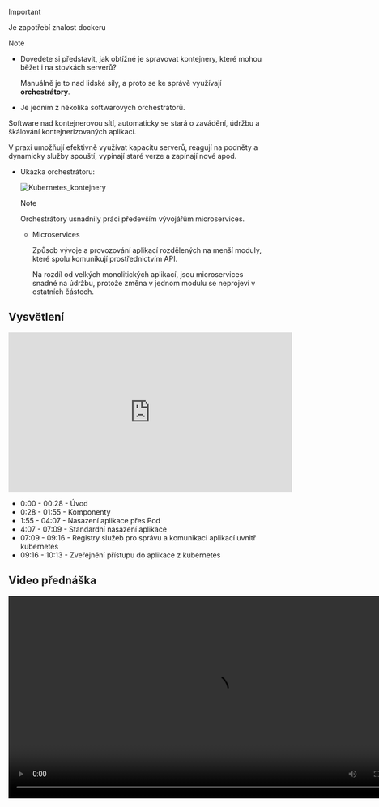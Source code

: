 > [!IMPORTANT]
> Je zapotřebí znalost dockeru

> [!NOTE]
> - Dovedete si představit, jak obtížné je spravovat kontejnery, které mohou běžet i na stovkách serverů? 
>
> 	Manuálně je to nad lidské síly, a proto se ke správě využívají **orchestrátory**.
> 
> - Je jedním z několika softwarových orchestrátorů. 

Software nad kontejnerovou sítí, automaticky se stará o zavádění, údržbu a škálování kontejnerizovaných aplikací.

V praxi umožňují efektivně využívat kapacitu serverů, reagují na podněty a dynamicky služby spouští, vypínají staré verze a zapínají nové apod. 

- Ukázka orchestrátoru:

	<img src="https://www.master.cz/mydata/myuploads/2020/08/kontejnery2.png" alt="Kubernetes_kontejnery"/>

    > [!NOTE]
    > Orchestrátory usnadnily práci především vývojářům microservices.

    - Microservices 
    
      Způsob vývoje a provozování aplikací rozdělených na menší moduly, které spolu komunikují prostřednictvím API. 
    
      Na rozdíl od velkých monolitických aplikací, jsou microservices snadné na údržbu, protože změna v jednom modulu se neprojeví v ostatních částech.

## Vysvětlení

<iframe width="560" height="315" src="https://www.youtube.com/embed/aSrqRSk43lY?si=qyuGFC3OLJ_knERz" title="YouTube video player" frameborder="0" allow="accelerometer; autoplay; clipboard-write; encrypted-media; gyroscope; picture-in-picture; web-share" referrerpolicy="strict-origin-when-cross-origin" allowfullscreen></iframe>

- 0:00 - 00:28 - Úvod
- 0:28 - 01:55 - Komponenty
- 1:55 - 04:07 - Nasazení aplikace přes Pod 
- 4:07 - 07:09 - Standardní nasazení aplikace
- 07:09 - 09:16 - Registry služeb pro správu a komunikaci aplikací uvnitř kubernetes
- 09:16 - 10:13 - Zveřejnění přístupu do aplikace z kubernetes

## Video přednáška

<video src="https://download.wug.cz/videos/wug/WUGBrno_WUG-Days-2022_Migrace-stavajicich-aplikaci-do-Kubernetes/WUGBrno_WUG-Days-2022_Migrace-stavajicich-aplikaci-do-Kubernetes_HD.mp4" alt="WUGBrno_WUG-Days-2022_Migrace-stavajicich-aplikaci-do-Kubernetes_HD.mp4" width="800px"/>

[Zdroj](https://www.master.cz/blog/docker-kubernetes-kontejnery-jak-funguji-proc-je-chtit/)